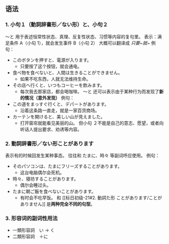 ## 语法
### 1. 小句１（動詞辞書形／ない形）と、小句２
～と 用于表述恒常性状态、真理、反复性状态、习惯等内容的复句里。
表示：满足条件 A（小句 1），就会发生事件 B（小句 2）
大概可以翻译成 *只要~就~*
例句：
- このボタンを押すと、電源が入ります。
	- 只要按了这个按钮，就会通电。
- 食べ物を食べないと、人間は生きることができません。
	- 如果不吃东西，人就无法维持生命。
- その店へ行くと、いつもコーヒーを飲みます。
	- 每次我去那家店，都会喝咖啡。
～と 还可以表示由于某种行为而发现了**新的情况（意外发现）**
例句：
- この道をまっすぐ行くと、デパートがあります。
	- 沿着这条路一直走，就是一家百货商场。
- カーテンを開けると、美しい山が見えました。
	- 打开窗帘就能看见美丽的山。
但小句 ２不能是自己的意志、愿望，或者向听话人提出要求、劝诱等内容。
### 2. 動詞辞書形／ない形ことがあります
表示有的时候回发生某种事态。
往往和 たまに、時々 等副词呼应使用。
例句：
- そのパソコンは、たまにフリーズすることがあります。
	- 这台电脑偶尔会死机。
- 時々、寝坊することがあります。
	- 偶尔会睡过头。
- たまに朝ご飯を食べないことがあります。
	- 有时会不吃早饭。
和 [[标日初级-21#2. 動詞た形 ことがあります/ことがありません]] 是**两种完全不同的句型**。
### 3. 形容词的副词性用法
- 一類形容詞　い → く
- 二類形容詞　＋に